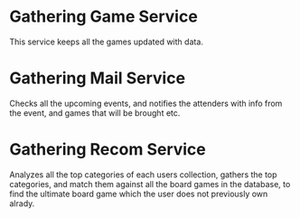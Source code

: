 # Gathering Game Service
This service keeps all the games updated with data.

# Gathering Mail Service
Checks all the upcoming events, and notifies the attenders with info from the event, and games that will be brought etc. 

# Gathering Recom Service
Analyzes all the top categories of each users collection, gathers the top categories, and match them against all the board games in the database, to find the ultimate board game which the user does not previously own alrady. 
